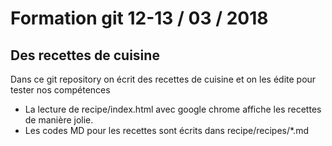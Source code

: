# Formation git 12-13 / 03 / 2018
## Des recettes de cuisine
Dans ce git repository on écrit des recettes de cuisine et on les édite pour tester nos compétences
- La lecture de recipe/index.html avec google chrome affiche les recettes de manière jolie.
- Les codes MD pour les recettes sont écrits dans recipe/recipes/*.md

